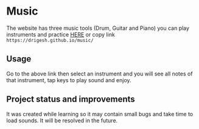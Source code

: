 # Music

The website has three music tools (Drum, Guitar and Piano) you can play instruments and practice [HERE](https://drigesh.github.io/music/) or copy link ```https://drigesh.github.io/music/```

## Usage

Go to the above link then select an instrument and you will see all notes of that instrument, tap keys to play sound and enjoy.


## Project status and improvements

It was created while learning so it may contain small bugs and take time to load sounds. It will be resolved in the future. 
